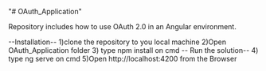 "# OAuth_Application" 

Repository includes how to use OAuth 2.0 in an Angular environment.

--Installation-- 1)clone the repository to you local machine 2)Open OAuth_Application folder 3) type npm install on cmd -- Run the solution-- 4) type ng serve on cmd 5)Open http://localhost:4200 from the Browser
